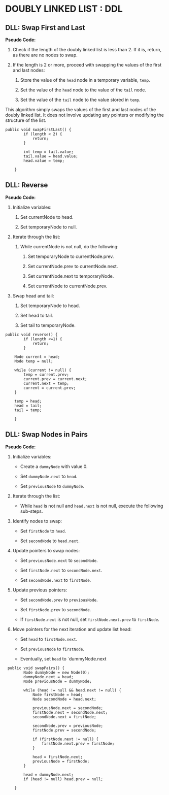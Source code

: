 # DOUBLY LINKED LIST : DDL



## DLL: Swap First and Last
**Pseudo Code:**  

1.  Check if the length of the doubly linked list is less than 2. If it is, return, as there are no nodes to swap.
    
2.  If the length is 2 or more, proceed with swapping the values of the first and last nodes:
    
    1.  Store the value of the  `head`  node in a temporary variable,  `temp`.
        
    2.  Set the value of the  `head`  node to the value of the  `tail`  node.
        
    3.  Set the value of the  `tail`  node to the value stored in  `temp`.
        

This algorithm simply swaps the values of the first and last nodes of the doubly linked list. It does not involve updating any pointers or modifying the structure of the list.

```
public void swapFirstLast() {
        if (length < 2) {
            return;
        }
        
        int temp = tail.value;
        tail.value = head.value;
        head.value = temp;
        
    }
```

## DLL: Reverse

**Pseudo Code:**

1.  Initialize variables:
    
    1.  Set currentNode to head.
        
    2.  Set temporaryNode to null.
        
2.  Iterate through the list:
    
    1.  While currentNode is not null, do the following:
        
        1.  Set temporaryNode to currentNode.prev.
            
        2.  Set currentNode.prev to currentNode.next.
            
        3.  Set currentNode.next to temporaryNode.
            
        4.  Set currentNode to currentNode.prev.
            
3.  Swap head and tail:
    
    1.  Set temporaryNode to head.
        
    2.  Set head to tail.
        
    3.  Set tail to temporaryNode.

```
public void reverse() {
        if (length <=1) {
            return;
        }
        
    Node current = head;
    Node temp = null;
    
    while (current != null) {
        temp = current.prev;
        current.prev = current.next;
        current.next = temp;
        current = current.prev;
    }
    
    temp = head;
    head = tail;
    tail = temp;
        
    }
```

## DLL: Swap Nodes in Pairs

**Pseudo Code:**  

1.  Initialize variables:
    
    -   Create a  `dummyNode`  with value 0.
        
    -   Set  `dummyNode.next`  to  `head`.
        
    -   Set  `previousNode`  to  `dummyNode`.
        
2.  Iterate through the list:
    
    -   While  `head`  is not null and  `head.next`  is not null, execute the following sub-steps.
        
3.  Identify nodes to swap:
    
    -   Set  `firstNode`  to  `head`.
        
    -   Set  `secondNode`  to  `head.next`.
        
4.  Update pointers to swap nodes:
    
    -   Set  `previousNode.next`  to  `secondNode`.
        
    -   Set  `firstNode.next`  to  `secondNode.next`.
        
    -   Set  `secondNode.next`  to  `firstNode`.
        
5.  Update previous pointers:
    
    -   Set  `secondNode.prev`  to  `previousNode`.
        
    -   Set  `firstNode.prev`  to  `secondNode`.
        
    -   If  `firstNode.next`  is not null, set  `firstNode.next.prev`  to  `firstNode`.
        
6.  Move pointers for the next iteration and update list head:
    
    -   Set  `head`  to  `firstNode.next`.
        
    -   Set  `previousNode`  to  `firstNode`.
        
    -   Eventually, set  `head`  to  `dummyNode.next

```
 public void swapPairs() {
        Node dummyNode = new Node(0);
        dummyNode.next = head;
        Node previousNode = dummyNode;
        
        while (head != null && head.next != null) {
            Node firstNode = head;
            Node secondNode = head.next;
            
            previousNode.next = secondNode;
            firstNode.next = secondNode.next;
            secondNode.next = firstNode;
            
            secondNode.prev = previousNode;
            firstNode.prev = secondNode;
            
            if (firstNode.next != null) {
                firstNode.next.prev = firstNode;
            }
    
            head = firstNode.next;
            previousNode = firstNode;
        }
    
        head = dummyNode.next;
        if (head != null) head.prev = null;
        
    }
```
